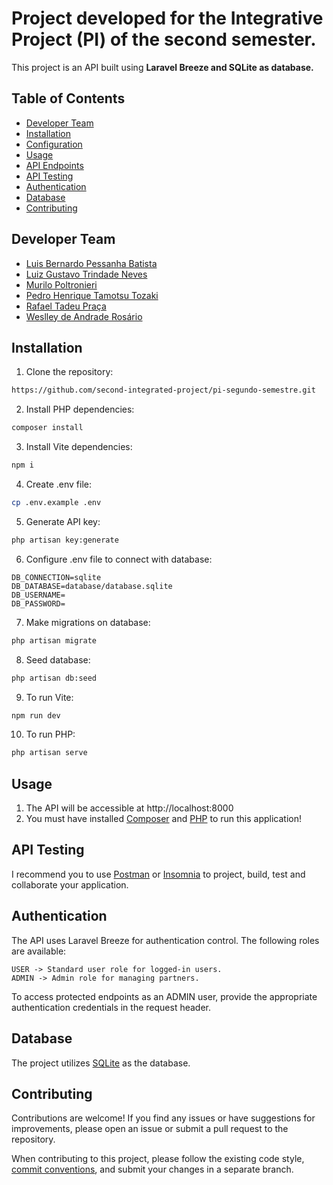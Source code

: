 # Project developed for the Integrative Project (PI) of the second semester.

This project is an API built using **Laravel Breeze and SQLite as database.**

## Table of Contents

- [Developer Team](#developer-team)
- [Installation](#installation)
- [Configuration](#configuration)
- [Usage](#usage)
- [API Endpoints](#api-endpoints)
- [API Testing](#api-testing)
- [Authentication](#authentication)
- [Database](#database)
- [Contributing](#contributing)


## Developer Team

- [Luis Bernardo Pessanha Batista](https://github.com/lbpb293)  
- [Luiz Gustavo Trindade Neves  ](https://github.com/luizinbrzado)
- [Murilo Poltronieri  ](https://github.com/murilopbc)
- [Pedro Henrique Tamotsu Tozaki ](https://github.com/tamotsutozaki) 
- [Rafael Tadeu Praça ](https://github.com/RafaTPz) 
- [Weslley de Andrade Rosário  ](https://github.com/w-rosario)


## Installation

1. Clone the repository:

```bash
https://github.com/second-integrated-project/pi-segundo-semestre.git
```

2. Install PHP dependencies:

```bash
composer install
```

3. Install Vite dependencies:

```bash
npm i
```

4. Create .env file:

```bash
cp .env.example .env
```

5. Generate API key:

```bash
php artisan key:generate
```

6. Configure .env file to connect with database:

```env
DB_CONNECTION=sqlite
DB_DATABASE=database/database.sqlite
DB_USERNAME=
DB_PASSWORD=
```

7. Make migrations on database:

```bash
php artisan migrate
```

8. Seed database:

```bash
php artisan db:seed
```

9. To run Vite:

```bash
npm run dev
```

10. To run PHP:

```bash
php artisan serve
```

## Usage

1. The API will be accessible at http://localhost:8000
2. You must have installed [Composer](https://getcomposer.org/download/) and [PHP](https://windows.php.net/download/) to run this application!   


## API Testing

I recommend you to use [Postman](https://www.postman.com/downloads/) or [Insomnia](https://insomnia.rest/download)  to project, build, test and collaborate your application.

## Authentication

The API uses Laravel Breeze for authentication control. The following roles are available:

```
USER -> Standard user role for logged-in users.
ADMIN -> Admin role for managing partners.
```
To access protected endpoints as an ADMIN user, provide the appropriate authentication credentials in the request header.

## Database

The project utilizes [SQLite](https://www.sqlite.org/index.html) as the database.

## Contributing

Contributions are welcome! If you find any issues or have suggestions for improvements, please open an issue or submit a pull request to the repository.

When contributing to this project, please follow the existing code style, [commit conventions](https://github.com/iuricode/padroes-de-commits), and submit your changes in a separate branch.